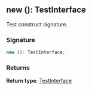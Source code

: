 ## new (): TestInterface

Test construct signature.

<h3 id="_new_-signature">Signature</h3>

```typescript
new (): TestInterface;
```

<h3 id="_new_-returns">Returns</h3>

**Return type**: [TestInterface](docs/test-suite-a/testinterface-interface)
